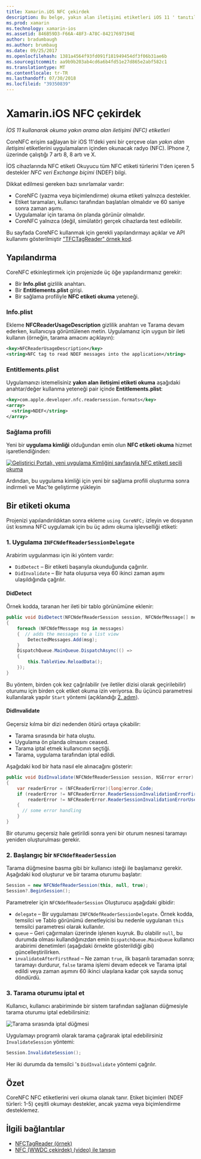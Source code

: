 ```yaml
---
title: Xamarin.iOS NFC çekirdek
description: Bu belge, yakın alan iletişimi etiketleri iOS 11 ' tanıtılan API'lerini kullanarak Xamarin.iOS okunacak açıklar.
ms.prod: xamarin
ms.technology: xamarin-ios
ms.assetid: 846B59D3-F66A-48F3-A78C-84217697194E
author: bradumbaugh
ms.author: brumbaug
ms.date: 09/25/2017
ms.openlocfilehash: 1381a4564f93fd091f181949454df3f06b31ae6b
ms.sourcegitcommit: aa9b9b203ab4cd6a6b4fd51e27d865e2abf582c1
ms.translationtype: MT
ms.contentlocale: tr-TR
ms.lasthandoff: 07/30/2018
ms.locfileid: "39350839"
---
```

# <a name="core-nfc-in-xamarinios"></a>Xamarin.iOS NFC çekirdek

_İOS 11 kullanarak okuma yakın arama alan iletişimi (NFC) etiketleri_

CoreNFC erişim sağlayan bir iOS 11'deki yeni bir çerçeve olan _yakın alan iletişimi_ etiketlerini uygulamaların içinden okunacak radyo (NFC). İPhone 7, üzerinde çalıştığı 7 artı 8, 8 artı ve X.

İOS cihazlarında NFC etiketi Okuyucu tüm NFC etiketi türlerini 1'den içeren 5 destekler _NFC veri Exchange biçimi_ (NDEF) bilgi.

Dikkat edilmesi gereken bazı sınırlamalar vardır:

- CoreNFC (yazma veya biçimlendirme) okuma etiketi yalnızca destekler.
- Etiket taramaları, kullanıcı tarafından başlatılan olmalıdır ve 60 saniye sonra zaman aşımı.
- Uygulamalar için tarama ön planda görünür olmalıdır.
- CoreNFC yalnızca (değil, simülatör) gerçek cihazlarda test edilebilir.

Bu sayfada CoreNFC kullanmak için gerekli yapılandırmayı açıklar ve API kullanımı gösterilmiştir ["TFCTagReader" örnek kod](https://developer.xamarin.com/samples/monotouch/ios11/NFCTagReader/).

## <a name="configuration"></a>Yapılandırma

CoreNFC etkinleştirmek için projenizde üç öğe yapılandırmanız gerekir:

- Bir **Info.plist** gizlilik anahtarı.
- Bir **Entitlements.plist** girişi.
- Bir sağlama profiliyle **NFC etiketi okuma** yeteneği.

### <a name="infoplist"></a>Info.plist

Ekleme **NFCReaderUsageDescription** gizlilik anahtarı ve Tarama devam ederken, kullanıcıya görüntülenen metin. Uygulamanız için uygun bir ileti kullanın (örneğin, tarama amacını açıklayın):

```xml
<key>NFCReaderUsageDescription</key>
<string>NFC tag to read NDEF messages into the application</string>
```

### <a name="entitlementsplist"></a>Entitlements.plist

Uygulamanızı istemelisiniz **yakın alan iletişimi etiketi okuma** aşağıdaki anahtar/değer kullanma yeteneği pair içinde **Entitlements.plist**:

```xml
<key>com.apple.developer.nfc.readersession.formats</key>
<array>
  <string>NDEF</string>
</array>
```

### <a name="provisioning-profile"></a>Sağlama profili

Yeni bir **uygulama kimliği** olduğundan emin olun **NFC etiketi okuma** hizmet işaretlendiğinden:

[![Geliştirici Portalı, yeni uygulama Kimliğini sayfasıyla NFC etiketi seçili okuma](corenfc-images/app-services-nfc-sml.png)](corenfc-images/app-services-nfc.png#lightbox)

Ardından, bu uygulama kimliği için yeni bir sağlama profili oluşturma sonra indirmeli ve Mac'te geliştirme yükleyin

## <a name="reading-a-tag"></a>Bir etiketi okuma

Projenizi yapılandırıldıktan sonra ekleme `using CoreNFC;` izleyin ve dosyanın üst kısmına NFC uygulamak için bu üç adımı okuma işlevselliği etiketi:

### <a name="1-implement-infcndefreadersessiondelegate"></a>1. Uygulama `INFCNdefReaderSessionDelegate`

Arabirim uygulanması için iki yöntem vardır:

- `DidDetect` – Bir etiketi başarıyla okunduğunda çağırılır.
- `DidInvalidate` – Bir hata oluşursa veya 60 ikinci zaman aşımı ulaşıldığında çağrılır.

#### <a name="diddetect"></a>DidDetect

Örnek kodda, taranan her ileti bir tablo görünümüne eklenir:

```csharp
public void DidDetect(NFCNdefReaderSession session, NFCNdefMessage[] messages)
{
    foreach (NFCNdefMessage msg in messages)
    {  // adds the messages to a list view
        DetectedMessages.Add(msg);
    }
    DispatchQueue.MainQueue.DispatchAsync(() =>
    {
        this.TableView.ReloadData();
    });
}
```

Bu yöntem, birden çok kez çağrılabilir (ve iletiler dizisi olarak geçirilebilir) oturumu için birden çok etiket okuma izin veriyorsa. Bu üçüncü parametresi kullanılarak yapılır `Start` yöntemi (açıklandığı [2. adım](#step2)).

#### <a name="didinvalidate"></a>DidInvalidate

Geçersiz kılma bir dizi nedenden ötürü ortaya çıkabilir:

- Tarama sırasında bir hata oluştu.
- Uygulama ön planda olmasını ceased.
- Tarama iptal etmek kullanıcının seçtiği.
- Tarama, uygulama tarafından iptal edildi.

Aşağıdaki kod bir hata nasıl ele alınacağını gösterir:

```csharp
public void DidInvalidate(NFCNdefReaderSession session, NSError error)
{
    var readerError = (NFCReaderError)(long)error.Code;
    if (readerError != NFCReaderError.ReaderSessionInvalidationErrorFirstNDEFTagRead &&
        readerError != NFCReaderError.ReaderSessionInvalidationErrorUserCanceled)
    {
      // some error handling
    }
}
```

Bir oturumu geçersiz hale getirildi sonra yeni bir oturum nesnesi taramayı yeniden oluşturulması gerekir.

<a name="step2" />

### <a name="2-start-an-nfcndefreadersession"></a>2. Başlangıç bir `NFCNdefReaderSession`

Tarama düğmesine basma gibi bir kullanıcı isteği ile başlamanız gerekir.
Aşağıdaki kod oluşturur ve bir tarama oturumu başlatır:

```csharp
Session = new NFCNdefReaderSession(this, null, true);
Session?.BeginSession();
```

Parametreler için `NFCNdefReaderSession` Oluşturucu aşağıdaki gibidir:

- `delegate` – Bir uygulaması `INFCNdefReaderSessionDelegate`. Örnek kodda, temsilci ve Tablo görünümü denetleyicisi bu nedenle uygulanan `this` temsilci parametresi olarak kullanılır.
- `queue` – Geri çağırmaları üzerinde işlenen kuyruk. Bu olabilir `null`, bu durumda olması kullandığınızdan emin `DispatchQueue.MainQueue` kullanıcı arabirimi denetimleri (aşağıdaki örnekte gösterildiği gibi) güncelleştirilirken.
- `invalidateAfterFirstRead` – Ne zaman `true`, ilk başarılı taramadan sonra; taramayı durdurur, `false` tarama işlemi devam edecek ve Tarama iptal edildi veya zaman aşımını 60 ikinci ulaşılana kadar çok sayıda sonuç döndürdü.


### <a name="3-cancel-the-scanning-session"></a>3. Tarama oturumu iptal et

Kullanıcı, kullanıcı arabiriminde bir sistem tarafından sağlanan düğmesiyle tarama oturumu iptal edebilirsiniz:

![Tarama sırasında iptal düğmesi](corenfc-images/scan-cancel-sml.png)

Uygulamayı programlı olarak tarama çağırarak iptal edebilirsiniz `InvalidateSession` yöntemi:

```csharp
Session.InvalidateSession();
```

Her iki durumda da temsilci 's `DidInvalidate` yöntemi çağrılır.

## <a name="summary"></a>Özet

CoreNFC NFC etiketlerini veri okuma olanak tanır. Etiket biçimleri (NDEF türleri: 1-5) çeşitli okumayı destekler, ancak yazma veya biçimlendirme desteklemez.


## <a name="related-links"></a>İlgili bağlantılar

- [NFCTagReader (örnek)](https://developer.xamarin.com/samples/monotouch/ios11/NFCTagReader/)
- [NFC (WWDC çekirdek) (video) ile tanışın](https://developer.apple.com/videos/play/wwdc2017/718/)
